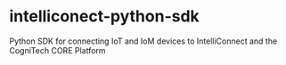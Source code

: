 # intelliconect-python-sdk
Python SDK for connecting IoT and IoM devices to IntelliConnect and the CogniTech CORE Platform
